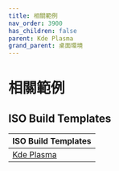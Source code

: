 ```yaml
---
title: 相關範例
nav_order: 3900
has_children: false
parent: Kde Plasma
grand_parent: 桌面環境
---
```



# 相關範例


## ISO Build Templates

| ISO Build Templates |
| --- |
| [Kde Plasma](https://github.com/samwhelp/ezarcher-adjustment/tree/main/project/ezarcher-adjustment-system/ezarcher-adjustment-iso-profile/recipe/template/20221030/adjust/Templates/KDE-20221030) |

